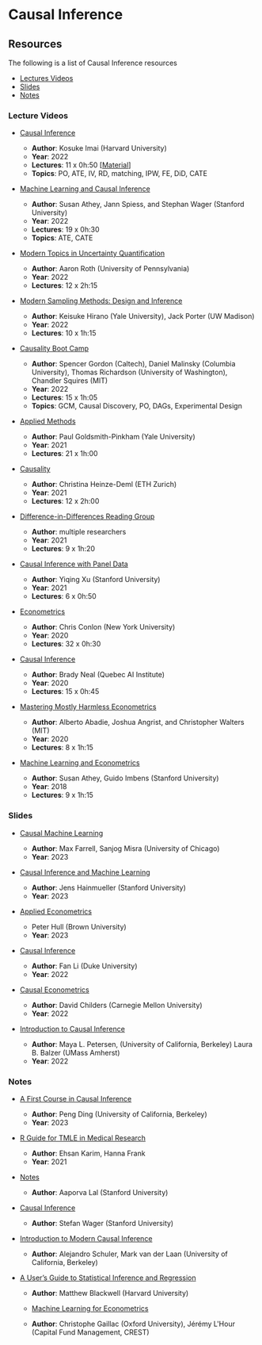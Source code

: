 # Causal Inference


## Resources

The following is a list of Causal Inference resources

- [Lectures Videos](#lecture-videos)
- [Slides](#slides)
- [Notes](#notes)



### Lecture Videos

- [Causal Inference](https://www.youtube.com/@imaikosuke/playlists)
  - **Author**: Kosuke Imai (Harvard University)
  - **Year**: 2022
  - **Lectures**: 11 x 0h:50 [[Material](https://imai.fas.harvard.edu/teaching/cause.html)]
  - **Topics**: PO, ATE, IV, RD, matching, IPW, FE, DiD, CATE

- [Machine Learning and Causal Inference](https://www.youtube.com/playlist?list=PLxq_lXOUlvQAoWZEqhRqHNezS30lI49G-)
  - **Author**: Susan Athey, Jann Spiess, and Stephan Wager (Stanford University)
  - **Year**: 2022
  - **Lectures**: 19 x 0h:30
  - **Topics**: ATE, CATE

- [Modern Topics in Uncertainty Quantification](https://www.youtube.com/playlist?list=PLlIlhe_rS4U0D3jRXfwTfq3aDngb3w-hU)
  - **Author**: Aaron Roth (University of Pennsylvania)
  - **Year**: 2022
  - **Lectures**: 12 x 2h:15

- [Modern Sampling Methods: Design and Inference](https://www.aeaweb.org/conference/cont-ed/2022-webcasts)
  - **Author**: Keisuke Hirano (Yale University), Jack Porter (UW Madison)
  - **Year**: 2022
  - **Lectures**: 10 x 1h:15

- [Causality Boot Camp](https://www.youtube.com/playlist?list=PLgKuh-lKre11SiNLE2BNNg59MGcTCpbQx)
  - **Author**: Spencer Gordon (Caltech), Daniel Malinsky (Columbia University), Thomas Richardson (University of Washington), Chandler Squires (MIT)
  - **Year**: 2022
  - **Lectures**: 15 x 1h:05
  - **Topics**: GCM, Causal Discovery, PO, DAGs, Experimental Design

- [Applied Methods](https://www.youtube.com/playlist?list=PLWWcL1M3lLlojLTSVf2gGYQ_9TlPyPbiJ)
  - **Author**: Paul Goldsmith-Pinkham (Yale University)
  - **Year**: 2021
  - **Lectures**: 21 x 1h:00
 
- [Causality](https://stat.ethz.ch/lectures/ss21/causality.php#course_materials)
  - **Author**: Christina Heinze-Deml (ETH Zurich)
  - **Year**: 2021
  - **Lectures**: 12 x 2h:00

- [Difference-in-Differences Reading Group](https://www.youtube.com/playlist?list=PLVObvb_htcuBt8mV9yNagt7hK9FL5KXeE)
  - **Author**: multiple researchers
  - **Year**: 2021
  - **Lectures**: 9 x 1h:20

- [Causal Inference with Panel Data](https://www.youtube.com/playlist?list=PLo0lw6BstMGZQqx_r1GnOETkFYihCgve9)
  - **Author**: Yiqing Xu (Stanford University)
  - **Year**: 2021
  - **Lectures**: 6 x 0h:50

- [Econometrics](https://www.youtube.com/playlist?list=PL_vQFUgojoerLH1AfiBylg_UvbAaRncKx)
  - **Author**: Chris Conlon (New York University)
  - **Year**: 2020
  - **Lectures**: 32 x 0h:30

- [Causal Inference](https://www.youtube.com/playlist?list=PLoazKTcS0Rzb6bb9L508cyJ1z-U9iWkA0)
  - **Author**: Brady Neal (Quebec AI Institute)
  - **Year**: 2020
  - **Lectures**: 15 x 0h:45

- [Mastering Mostly Harmless Econometrics](https://www.aeaweb.org/conference/cont-ed/2020-webcasts)
  - **Author**: Alberto Abadie, Joshua Angrist, and Christopher Walters (MIT)
  - **Year**: 2020
  - **Lectures**: 8 x 1h:15

- [Machine Learning and Econometrics](https://www.aeaweb.org/conference/cont-ed/2018-webcasts)
  - **Author**: Susan Athey, Guido Imbens (Stanford University)
  - **Year**: 2018
  - **Lectures**: 9 x 1h:15



### Slides

- [Causal Machine Learning](https://github.com/MisraLab/cml.github.io/tree/main)
  - **Author**: Max Farrell, Sanjog Misra (University of Chicago)
  - **Year**: 2023

- [Causal Inference and Machine Learning](https://apoorvalal.github.io/talks/2021-GraduateSequenceTeaching/)
  - **Author**: Jens Hainmueller (Stanford University)
  - **Year**: 2023

- [Applied Econometrics](https://about.peterhull.net/metrix)
  - Peter Hull (Brown University)
  - **Year**: 2023

- [Causal Inference](https://www2.stat.duke.edu/~fl35/CausalInferenceClass.html)
  - **Author**: Fan Li (Duke University)
  - **Year**: 2022

- [Causal Econometrics](https://donskerclass.github.io/CausalEconometrics.html)
  - **Author**: David Childers (Carnegie Mellon University)
  - **Year**: 2022

- [Introduction to Causal Inference](https://www.ucbbiostat.com/)
  - **Author**: Maya L. Petersen, (University of California, Berkeley) Laura B. Balzer (UMass Amherst)
  - **Year**: 2022




### Notes

- [A First Course in Causal Inference](https://arxiv.org/pdf/2305.18793.pdf)
  - **Author**: Peng Ding (University of California, Berkeley)
  - **Year**: 2023

- [R Guide for TMLE in Medical Research](https://ehsanx.github.io/TMLEworkshop/)
  - **Author**: Ehsan Karim, Hanna Frank
  - **Year**: 2021

- [Notes](https://apoorvalal.github.io/methods/tex/notes.pdf)
  - **Author**: Aaporva Lal (Stanford University)
 
- [Causal Inference](https://web.stanford.edu/~swager/stats361.pdf)
  - **Author**: Stefan Wager (Stanford University)

- [Introduction to Modern Causal Inference](https://alejandroschuler.github.io/mci/)
  - **Author**: Alejandro Schuler, Mark van der Laan (University of California, Berkeley)
 
- [A User’s Guide to Statistical Inference and Regression](https://mattblackwell.github.io/gov2002-book/)
  - **Author**: Matthew Blackwell (Harvard University)

  - [Machine Learning for Econometrics](https://drive.google.com/open?id=1L_iervUBKj3RsXHLEGOtAFlyHEHpmyT4)
  - **Author**: Christophe Gaillac (Oxford University), Jérémy L'Hour (Capital Fund Management, CREST)
